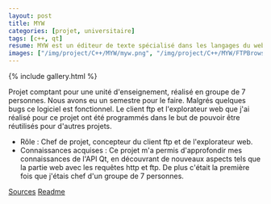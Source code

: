 ```yaml
---
layout: post
title: MYW
categories: [projet, universitaire]
tags: [c++, qt]
resume: MYW est un éditeur de texte spécialisé dans les langages du web (html, php, css, javascript...). Embarquant un client ftp, et un explorateur web. Le tout en C++ grace à l'API Qt.
images: ["/img/project/C++/MYW/myw.png", "/img/project/C++/MYW/FTPBrowser.png", "/img/project/C++/MYW/WebBrowser.png"]
---
```

{% include gallery.html %}

Projet comptant pour une unité d'enseignement, réalisé en groupe de 7 personnes. Nous avons eu un semestre pour le faire. Malgrés quelques bugs ce logiciel est fonctionnel. Le client ftp et l'explorateur web que j'ai réalisé pour ce projet ont été programmés dans le but de pouvoir être réutilisés pour d'autres projets.

* Rôle : Chef de projet, concepteur du client ftp et de l'explorateur web.
* Connaissances acquises : Ce projet m'a permis d'approfondir mes connaissances de l'API Qt, en découvrant de nouveaux aspects tels que la partie web avec les requêtes http et ftp. De plus c'était la première fois que j'étais chef d'un groupe de 7 personnes.

<div class="container-link">
  <a href="/img/project/C++/MYW/MYW1.1.zip" target="_blank">Sources</a>
  <a href="/img/project/C++/MYW/rapport.pdf" target="_blank">Readme</a>
</div>